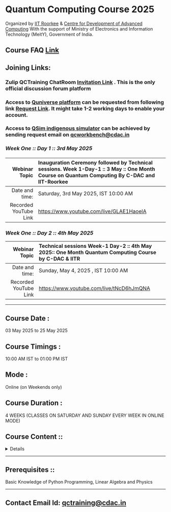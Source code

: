 
# Quantum Computing Course 2025

Organized by [IIT Roorkee](https://www.iitr.ac.in/) & [Centre for Development of Advanced Computing](https://www.cdac.in/) With the support of Ministry of Electronics and Information Technology (MeitY), Government of India.

## Course FAQ [Link](http://bit.ly/4lZrLqA)
## Joining Links:

### Zulip QCTraining ChatRoom [Invitation Link](https://qc-training-cdac.zulipchat.com/join/rg42m57vtdlja7e5jtfbq5ce/) . This is the only official discussion forum platform
### Access to [Quniverse platform](https://qniverse.in/) can be requested from following link [Request Link](https://qniverse.in/getting-access-qniverse/). It might take 1-2 working days to enable your account.
### Access to [QSim indigenous simulator](https://qctoolkit.in/qsim-get-access/)  can be achieved by sending request email on qcworkbench@cdac.in

### *Week One :: Day 1 :: 3rd May 2025* 
#### 

| Webinar Topic   | Inauguration Ceremony followed by Technical sessions. Week 1-Day-1 :: 3 May :: One Month Course on Quantum Computing By C-DAC and IIT-Roorkee|
| -------------: | :------------- |
| Date and time: | Saturday, 3rd May 2025, IST 10:00 AM  |
|Recorded YouTube Link  |https://www.youtube.com/live/GLAE1HaoelA  |


### *Week One :: Day 2 :: 4th May 2025* 

| Webinar Topic   | Technical sessions Week-1 Day-2 :: 4th May 2025:: One Month Quantum Computing Course by C-DAC & IITR |
| -------------: | :------------- |
| Date and time: | Sunday, May 4, 2025 , IST 10:00 AM |
| Recorded YouTube Link  |https://www.youtube.com/live/tNcD6hJmQNA    |

__________________________________________
## Course Date : 
03 May 2025 to 25 May 2025

## Course Timings : 
10:00 AM IST to 01:00 PM IST

## Mode : 
Online (on Weekends only)

## Course Duration :
4 WEEKS (CLASSES ON SATURDAY AND SUNDAY EVERY WEEK IN ONLINE MODE)

## Course Content ::

<Details>
  
#### Week 1 :: Introduction & Basic operations:
• Intro to qubits, Single qubit states, vector spaces and bases. 

• Basics instructions on using Quantum Simulators with examples.

• Quantum gates (single qubit), Multi qubit states, Entanglement and Teleportation.

• Quantum Simulators examples on Teleportation and Superdense coding.

#### Week 2 :: Multi qubit transformations & Boolean Functions:

• Multi qubit computational basis, Multi qubit gates/measurements, Universal quantum gates and approximation of quantum gates.

• Quantum Simulators examples for topics covered.

• Quantum versions of classical operations, reversible classical gates, Boolean function oracles (construction and complexity).

• Quantum Simulators examples for topics covered.


#### Week 3 :: Basic quantum algorithms:
• Deutsch and Deutsch algorithm (with a few comments on the quantum advantage)

• Quantum Simulators demonstration of the algorithm.

• Simon’s algorithm (with a few comments on hybrid quantum algorithms) 

• Quantum Simulators demonstration of the algorithm.


#### Week 4 :: Advanced quantum algorithms & QML:

• Grover’s search algorithm, Harrow–Hassidim–Lloyd (HHL) algorithm, VQE algorithm etc.

• Introduction to QSim

• Quantum Machine Learning

</Details>

---------------------------

## Prerequisites ::
Basic Knowledge of Python Programming, Linear Algebra and Physics

---------------------------

## Contact Email Id: qctraining@cdac.in
